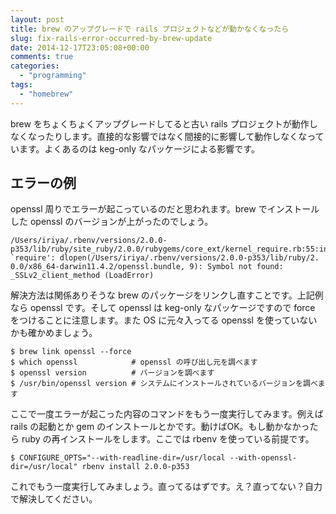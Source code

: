```yaml
---
layout: post
title: brew のアップグレードで rails プロジェクトなどが動かなくなったら
slug: fix-rails-error-occurred-by-brew-update
date: 2014-12-17T23:05:08+00:00
comments: true
categories:
  - "programming"
tags:
  - "homebrew"
---
```


brew をちょくちょくアップグレードしてると古い rails プロジェクトが動作しなくなったりします。直接的な影響ではなく間接的に影響して動作しなくなっています。よくあるのは keg-only なパッケージによる影響です。

## エラーの例
openssl 周りでエラーが起こっているのだと思われます。brew でインストールした openssl のバージョンが上がったのでしょう。

    /Users/iriya/.rbenv/versions/2.0.0-p353/lib/ruby/site_ruby/2.0.0/rubygems/core_ext/kernel_require.rb:55:in `require': dlopen(/Users/iriya/.rbenv/versions/2.0.0-p353/lib/ruby/2.
    0.0/x86_64-darwin11.4.2/openssl.bundle, 9): Symbol not found: _SSLv2_client_method (LoadError)

解決方法は関係ありそうな brew のパッケージをリンクし直すことです。上記例なら openssl です。そして openssl は keg-only なパッケージですので force をつけることに注意します。また OS に元々入ってる openssl を使っていないかも確かめましょう。

    $ brew link openssl --force
    $ which openssl            # openssl の呼び出し元を調べます
    $ openssl version          # バージョンを調べます
    $ /usr/bin/openssl version # システムにインストールされているバージョンを調べます

ここで一度エラーが起こった内容のコマンドをもう一度実行してみます。例えば rails の起動とか gem のインストールとかです。動けばOK。もし動かなかったら ruby の再インストールをします。ここでは rbenv を使っている前提です。

    $ CONFIGURE_OPTS="--with-readline-dir=/usr/local --with-openssl-dir=/usr/local" rbenv install 2.0.0-p353

これでもう一度実行してみましょう。直ってるはずです。え？直ってない？自力で解決してください。
